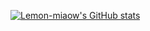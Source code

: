 [![Lemon-miaow's GitHub stats](https://github-readme-stats.vercel.app/api?username=Lemon-miaow)](https://github.com/Lemon-miaow/github-readme-stats)
